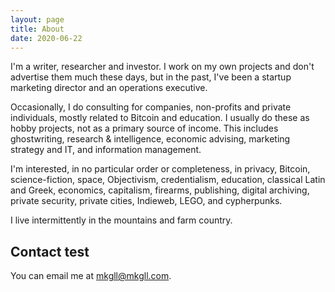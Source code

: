 ```yaml
---
layout: page
title: About
date: 2020-06-22
---
```


I'm a writer, researcher and investor. I work on my own projects and don't advertise them much these days, but in the past, I've been a startup marketing director and an operations executive.

Occasionally, I do consulting for companies, non-profits and private individuals, mostly related to Bitcoin and education. I usually do these as hobby projects, not as a primary source of income. This includes ghostwriting, research & intelligence, economic advising, marketing strategy and IT, and information management.



I'm interested, in no particular order or completeness, in privacy, Bitcoin, science-fiction, space, Objectivism, credentialism, education, classical Latin and Greek, economics, capitalism, firearms, publishing, digital archiving, private security, private cities, Indieweb, LEGO, and cypherpunks.

I live intermittently in the mountains and farm country.

## Contact test

You can email me at mkgll@mkgll.com.
